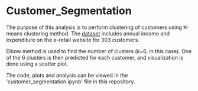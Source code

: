# Customer_Segmentation

The purpose of this analysis is to perform clustering of customers using K-means clustering method. The [dataset](https://github.com/sowmyacr/kmeans_cluster/blob/master/CLV.csv) includes annual income and expenditure on the e-retail website for 303 customers.

Elbow method is used to find the number of clusters (k=6, in this case). One of the 6 clusters is then predicted for each customer, and visualization is done using a scatter plot.

The code, plots and analysis can be viewed in the 'customer_segmentation.ipynb' file in this repository.
